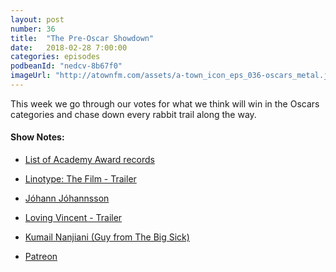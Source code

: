 ```yaml
---
layout: post
number: 36
title:  "The Pre-Oscar Showdown"
date:   2018-02-28 7:00:00
categories: episodes
podbeanId: "nedcv-8b67f0"
imageUrl: "http://atownfm.com/assets/a-town_icon_eps_036-oscars_metal.jpg"
---
```


This week we go through our votes for what we think will win in the Oscars categories and chase down every rabbit trail along the way.

<!-- excerpt-end -->

#### Show Notes:
- [List of Academy Award records](https://en.wikipedia.org/wiki/List_of_Academy_Award_records)
- [Linotype: The Film - Trailer](https://www.youtube.com/watch?v=avDuKuBNuCk)
- [Jóhann Jóhannsson](https://en.wikipedia.org/wiki/J%C3%B3hann_J%C3%B3hannsson)
- [Loving Vincent - Trailer](https://www.youtube.com/watch?v=bRDSTw6mNwY)
- [Kumail Nanjiani (Guy from The Big Sick)](https://en.wikipedia.org/wiki/Kumail_Nanjiani)

- [Patreon](https://www.patreon.com/atownfm)